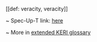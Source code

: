 [[def: veracity, veracity]]

~ Spec-Up-T link: <a href='https://weboftrust.github.io/WOT-terms/docs/glossary/veracity'>here</a>

~ More in <a href="https://weboftrust.github.io/WOT-terms/docs/glossary/veracity">extended KERI glossary</a>
